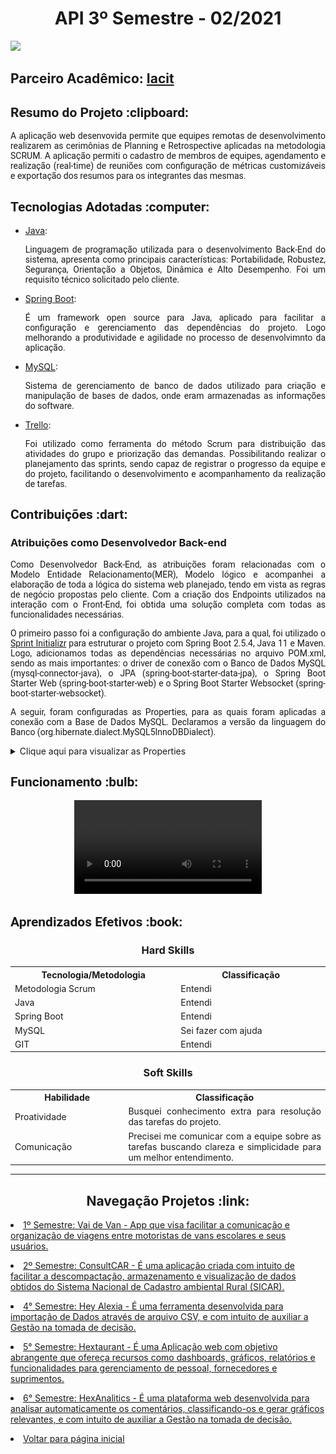 <html>
<body>
    
  <h1 align="center"> API 3º Semestre - 02/2021</h1>
    <a href="https://github.com/equipe-tetris/scrum-cloud-frontend"><img src="https://img.shields.io/badge/GitHub-Repositório Projeto-181717?style=for-the-badge&logo=github"></a>

  <h2> Parceiro Acadêmico: <a href="https://www.iacit.com.br/">Iacit</a></h2>
  
  <h2 style="font-family:roboto;"> Resumo do Projeto :clipboard:</h2>
  
  <p align="justify" style="font-family:roboto;"> A aplicação web desenvovida permite que equipes remotas de desenvolvimento realizarem as cerimônias de Planning e Retrospective aplicadas na metodologia SCRUM. A 
  aplicação permiti o cadastro de membros de equipes, agendamento e realização (real-time) de reuniões com configuração de métricas customizáveis e exportação dos resumos para os integrantes das mesmas.</p>
  
  <h2 style="font-family:roboto;"> Tecnologias Adotadas :computer:</h2>
   
  <ul>
  <li><a href="https://www.java.com/pt_BR/">Java</a>:
    <p align="justify" style="font-family:roboto;"> Linguagem de programação utilizada para o desenvolvimento Back-End do sistema, apresenta como principais características: Portabilidade, Robustez, Segurança, Orientação a Objetos, Dinâmica e Alto Desempenho. Foi um requisito técnico solicitado pelo cliente.</p></li>

  <li><a href="https://spring.io/">Spring Boot</a>:
    <p align="justify" style="font-family:roboto;"> É um framework open source para Java, aplicado para facilitar a configuração e gerenciamento das dependências do projeto. Logo melhorando a produtividade e agilidade no processo de desenvolvimnto da aplicação.</p></li>
  

  <li><a href="https://www.mysql.com/">MySQL</a>:
    <p align="justify" style="font-family:roboto;"> Sistema de gerenciamento de banco de dados utilizado para criação e manipulação de bases de dados, onde eram armazenadas as informações do software.</p></li>

  <li><a href="https://trello.com">Trello</a>:
    <p align="justify" style="font-family:roboto;"> Foi utilizado como ferramenta do método Scrum para distribuição das atividades do grupo e priorização das demandas. Possibilitando realizar o planejamento das sprints, sendo capaz de registrar o progresso da equipe e do projeto, facilitando o desenvolvimento e acompanhamento da realização de tarefas. </p></li>

  </ul>
  
  <h2 style="font-family:roboto;"> Contribuições :dart:</h2>
  
  <h3> Atribuições como Desenvolvedor Back-end</h3>
  <p align="justify" style="font-family:roboto;"> Como Desenvolvedor Back-End, as atribuições foram relacionadas com o Modelo Entidade Relacionamento(MER), Modelo lógico e acompanhei a elaboração de toda a lógica do sistema web planejado, tendo em vista as regras de negócio propostas pelo cliente. Com a criação dos Endpoints utilizados na interação com o Front-End, foi obtida uma solução completa com todas as funcionalidades necessárias.</p>
  
  <p align="justify" style="font-family:roboto;"> O primeiro passo foi a configuração do ambiente Java, para a qual, foi utilizado o <a href="https://start.spring.io/">Sprint Initializr</a> para estruturar o projeto com Spring Boot 2.5.4, Java 11 e Maven. Logo, adicionamos todas as dependências necessárias no arquivo POM.xml, sendo as mais importantes: o driver de conexão com o Banco de Dados MySQL (mysql-connector-java), o JPA (spring-boot-starter-data-jpa), o Spring Boot Starter Web (spring-boot-starter-web) e o Spring Boot Starter Websocket (spring-boot-starter-websocket).</p>
  
 
  <p align="justify" style="font-family:roboto;"> A seguir, foram configuradas as Properties, para as quais foram aplicadas a conexão com a Base de Dados MySQL. Declaramos a versão da linguagem do Banco (org.hibernate.dialect.MySQL5InnoDBDialect).</p>
  <details>
  <summary>Clique aqui para visualizar as Properties</summary>
  <br>
   <img style="border-radius: 50%;" src="https://github.com/Valdineynascimento/Portfolio/blob/main/images/PropertiesAPI3.png" width="800px;" alt=""/>
  </details>
  
   
  
  <h2 style="font-family:roboto;"> Funcionamento :bulb:</h2>

   <div align="center">
     <video src="https://www.youtube.com/watch?v=kBIUHRlL-Q8&t=3s" controls="controls" style="max-rate: 730px;">
     </video>    
   </div>

  <h2 style="font-family:roboto;"> Aprendizados Efetivos :book:</h2>   
  <h3 align="center"> Hard Skills </h3>
  <table align="center">
    <tr>
      <th width="300px">Tecnologia/Metodologia</th>
      <th width="300px">Classificação</th>
    </tr>
    <tr>
      <td>Metodologia Scrum</td>
      <td>Entendi</td>
    </tr>
    <tr>
      <td>Java</td>
      <td>Entendi</td>
    </tr>
    <tr>
      <td>Spring Boot</td>
      <td>Entendi</td>
    </tr>
    <tr>
      <td>MySQL</td>
      <td>Sei fazer com ajuda</td>
    </tr>
     <tr>
      <td>GIT</td>
      <td>Entendi</td>
    </tr>
  </table>
  
  <h3 align="center">Soft Skills</h3>
  <table align="center">
    <tr>
      <th width="200px">Habilidade</th>
      <th width="400px">Classificação</th>
    </tr>
    <tr>
      <td>Proatividade</td>
      <td align="justify">Busquei conhecimento extra para resolução das tarefas do projeto.</td>
    </tr>
    <tr>
      <td>Comunicação</td>
      <td align="justify">Precisei me comunicar com a equipe sobre as tarefas buscando clareza e simplicidade para um melhor entendimento.</td>
    </tr>
  </table>
    
---

 <h2 align="center"> Navegação Projetos :link:</h2>
 
   <p align="justify" style="font-family:roboto;"><li><a href="https://github.com/Valdineynascimento/Portfolio/blob/main/API_1.md"> 1º Semestre: Vai de Van - App que visa facilitar a comunicação e organização de viagens entre motoristas de vans escolares e seus usuários.</a></li></p>
   <p align="justify" style="font-family:roboto;"><li><a href="https://github.com/Valdineynascimento/Portfolio/blob/main/API_2.md"> 2º Semestre: ConsultCAR - É uma aplicação criada com intuito de facilitar a descompactação, armazenamento e visualização de dados obtidos do Sistema Nacional de Cadastro ambiental Rural (SICAR).</a></li></p>
   <p align="justify" style="font-family:roboto;"><li><a href="https://github.com/Valdineynascimento/Portfolio/blob/main/API_4.md"> 4° Semestre: Hey Alexia - É uma ferramenta desenvolvida para importação de Dados através de arquivo CSV, e com intuito de auxiliar a Gestão na tomada de decisão.</a></li></p>
   <p align="justify" style="font-family:roboto;"><li><a href="https://github.com/Valdineynascimento/Portfolio/blob/main/API_5.md"> 5° Semestre: Hextaurant - É uma Aplicação web com objetivo abrangente que ofereça recursos como dashboards, gráficos, relatórios e funcionalidades para gerenciamento de pessoal, fornecedores e suprimentos.</a></li></p>
   <p align="justify" style="font-family:roboto;"><li><a href="https://github.com/Valdineynascimento/Portfolio/blob/main/API_6.md"> 6° Semestre: HexAnalitics - É uma plataforma web desenvolvida para analisar automaticamente os comentários, classificando-os e gerar gráficos relevantes, e com intuito de auxiliar a Gestão na tomada de decisão.</a></li></p>
   <p align="justify" style="font-family:roboto;"><li><a href="https://github.com/Valdineynascimento/Portfolio/blob/main/README.md"> Voltar para página inicial</a></li></p>

</body>
</html>
